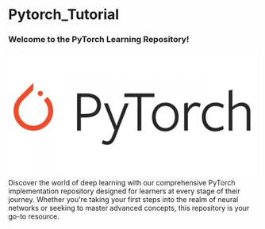 # Pytorch_Tutorial
### Welcome to the PyTorch Learning Repository!
![](pytorch1.jpg)
Discover the world of deep learning with our comprehensive PyTorch implementation repository designed for learners at every stage of their journey. 
Whether you're taking your first steps into the realm of neural networks or seeking to master advanced concepts, this repository is your go-to resource.

